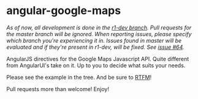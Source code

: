 angular-google-maps
===================

*As of now, all development is done in the [r1-dev branch](https://github.com/nlaplante/angular-google-maps/tree/r1-dev). 
Pull requests for the master branch will be ignored. When reporting issues, please specify which branch you're experiencing
it in. Issues found in master will be evaluated and if they're present in r1-dev, will be fixed. See 
[issue #64](https://github.com/nlaplante/angular-google-maps/issues/64).*

AngularJS directives for the Google Maps Javascript API. Quite different from AngularUI's take on it. Up to you to decide what suits your needs.

Please see the example in the tree. And be sure to [RTFM](http://nlaplante.github.io/angular-google-maps "read the documentation")!

Pull requests more than welcome! Enjoy!
